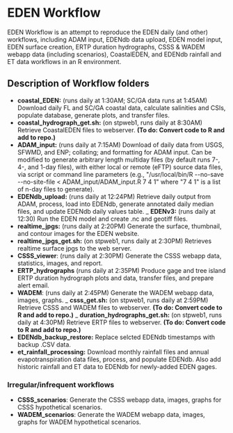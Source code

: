 # EDEN Workflow

EDEN Workflow is an attempt to reproduce the EDEN daily (and other) workflows, including ADAM input, EDENdb data upload, EDEN model input, EDEN surface creation, ERTP duration hydrographs, CSSS & WADEM webapp data (including scenarios), CoastalEDEN, and EDENdb rainfall and ET data workflows in an R environment.

## Description of Workflow folders

- **coastal_EDEN:** (runs daily at 1:30AM; SC/GA data runs at 1:45AM) Download daily FL and SC/GA coastal data, calculate salinities and CSIs, populate database, generate plots, and transfer files.
- **coastal_hydrograph_get.sh:** (on stpweb1, runs daily at 8:30AM) Retrieve CoastalEDEN files to webserver. **(To do: Convert code to R and add to repo.)**
- **ADAM_input:** (runs daily at 7:15AM) Download of daily data from USGS, SFWMD, and ENP; collating; and formatting for ADAM input. Can be modified to generate arbitrary length multiday files (by default runs 7-, 4-, and 1-day files), with either local or remote (eFTP) source data files, via script or command line parameters (e.g., "/usr/local/bin/R --no-save --no-site-file < ADAM_input/ADAM_input.R 7 4 1" where "7 4 1" is a list of n-day files to generate).
- **EDENdb_upload:** (runs daily at 12:24PM) Retrieve daily output from ADAM, process, load into EDENdb, generate annotated daily median files, and update EDENdb daily values table.
_ **EDENv3:** (runs daily at 12:30) Run the EDEN model and create .nc and geotiff files.
- **realtime_jpgs:** (runs daily at 2:20PM) Generate the surface, thumbnail, and contour images for the EDEN website.
- **realtime_jpgs_get.sh:** (on stpweb1, runs daily at 2:30PM) Retrieves realtime surface jpgs to the web server.
- **CSSS_viewer**: (runs daily at 2:30PM) Generate the CSSS webapp data, statistics, images, and report.
- **ERTP_hydrographs** (runs daily at 2:35PM) Produce gage and tree island ERTP duration hydrograph plots and data, transfer files, and prepare alert email.
- **WADEM**: (runs daily at 2:45PM) Generate the WADEM webapp data, images, graphs.
_ **csss_get.sh:** (on stpweb1, runs daily at 2:59PM) Retrieve CSSS and WADEM files to webserver. **(To do: Convert code to R and add to repo.)**
_ **duration_hydrographs_get.sh:** (on stpweb1, runs daily at 4:30PM) Retrieve ERTP files to webserver. **(To do: Convert code to R and add to repo.)**
- **EDENdb_backup_restore:** Replace selcted EDENdb timestamps with backup .CSV data.
- **et_rainfall_processing:** Download monthly rainfall files and annual evapotranspiration data files, process, and populate EDENdb. Also add historic rainfall and ET data to EDENdb for newly-added EDEN gages.

### Irregular/infrequent workflows
- **CSSS_scenarios**: Generate the CSSS webapp data, images, graphs for CSSS hypothetical scenarios.
- **WADEM_scenarios**: Generate the WADEM webapp data, images, graphs for WADEM hypothetical scenarios.
